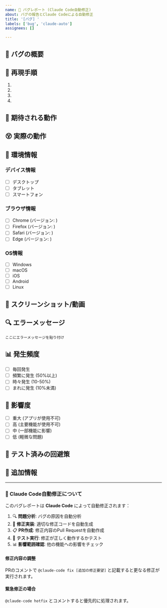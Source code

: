 ```yaml
---
name: 🐛 バグレポート (Claude Code自動修正)
about: バグの報告とClaude Codeによる自動修正
title: '[バグ] '
labels: ['bug', 'claude-auto']
assignees: []

---
```


## 🐛 バグの概要
<!-- バグの内容を簡潔に説明してください -->

## 🔄 再現手順
<!-- バグを再現するための手順を記載してください -->

1. 
2. 
3. 
4. 

## 🎯 期待される動作
<!-- 本来どのような動作をするべきかを記載 -->

## 😵 実際の動作
<!-- 実際に起きている問題を記載 -->

## 📱 環境情報

### デバイス情報
- [ ] デスクトップ
- [ ] タブレット  
- [ ] スマートフォン

### ブラウザ情報
- [ ] Chrome (バージョン: )
- [ ] Firefox (バージョン: )
- [ ] Safari (バージョン: )
- [ ] Edge (バージョン: )

### OS情報
- [ ] Windows
- [ ] macOS
- [ ] iOS
- [ ] Android
- [ ] Linux

## 📸 スクリーンショット/動画
<!-- 可能であれば、スクリーンショットや動画を添付してください -->

## 🔍 エラーメッセージ
<!-- コンソールエラーがあれば記載 -->
```
ここにエラーメッセージを貼り付け
```

## 📊 発生頻度
- [ ] 毎回発生
- [ ] 頻繁に発生 (50%以上)
- [ ] 時々発生 (10-50%)
- [ ] まれに発生 (10%未満)

## 🚨 影響度
- [ ] 重大 (アプリが使用不可)
- [ ] 高 (主要機能が使用不可)
- [ ] 中 (一部機能に影響)
- [ ] 低 (軽微な問題)

## 🧪 テスト済みの回避策
<!-- 既に試した解決方法があれば記載 -->

## 📝 追加情報
<!-- その他の関連情報があれば記載 -->

---

### 🤖 Claude Code自動修正について

このバグレポートは **Claude Code** によって自動修正されます：

1. 🔍 **問題分析**: バグの原因を自動分析
2. 🔧 **修正実装**: 適切な修正コードを自動生成
3. 📋 **PR作成**: 修正内容のPull Requestを自動作成
4. 🧪 **テスト実行**: 修正が正しく動作するかテスト
5. 📊 **影響範囲確認**: 他の機能への影響をチェック

#### 修正内容の調整
PRのコメントで `@claude-code fix [追加の修正要望]` と記載すると更なる修正が実行されます。

#### 緊急修正の場合
`@claude-code hotfix` とコメントすると優先的に処理されます。